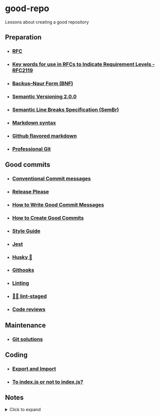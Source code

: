 # good-repo
Lessons about creating a good repository
## Preparation
* ### [RFC](./docs/rfc)
* ### [Key words for use in RFCs to Indicate Requirement Levels - RFC2119](./docs/keyworkds)
* ### [Backus–Naur Form (BNF)](./docs/bnf)
* ### [Semantic Versioning 2.0.0](./docs/semver)
* ### [Semantic Line Breaks Specification (SemBr)](./docs/linebreaks)
* ### [Markdown syntax](./docs/markdown.md)
* ### [Github flavored markdown](./docs/githubflavor)
* ### [Professional Git](./docs/professional-git)
## Good commits
* ### [Conventional Commit messages](./docs/conventional-commits)
* ### [Release Please](./docs/release-please)
* ### [How to Write Good Commit Messages](./docs/good-commits.md#how-to-write-good-commit-messages)
* ### [How to Create Good Commits](./docs/good-commits.md#how-to-create-good-commits)
* ### [Style Guide](./docs/style-guide)
* ### [Jest](./docs/jest)
* ### [Husky 🐶](./docs/husky)
* ### [Githooks](./docs/githooks)
* ### [Linting](./docs/lint)
* ### [🚫💩 lint-staged](./docs/lint-staged.md)
* ### [Code reviews](./docs/codereviews)

## Maintenance
* ### [Git solutions](./docs/git-solutions)

## Coding
* ### [Export and Import](./docs/exportimport.js)
* ### [To index.js or not to index.js?](./docs/index-noindex.md)
## Notes
<details><summary>Click to expand</summary>

* [Turing award](https://en.wikipedia.org/wiki/Turing_Award)
